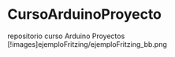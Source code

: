 # CursoArduinoProyecto
repositorio curso Arduino Proyectos
[!images]ejemploFritzing/ejemploFritzing_bb.png

